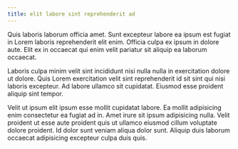 ```yaml
---
title: elit labore sint reprehenderit ad
---
```


Quis laboris laborum officia amet. Sunt excepteur labore ea ipsum est fugiat in Lorem laboris reprehenderit elit enim. Officia culpa ex ipsum in dolore aute. Elit ex in occaecat qui enim velit pariatur sit aliquip ea laborum occaecat.

Laboris culpa minim velit sint incididunt nisi nulla nulla in exercitation dolore ut dolore. Quis Lorem exercitation velit sint reprehenderit id sit sint qui nisi laboris excepteur. Ad labore ullamco sit cupidatat. Eiusmod esse proident aliquip sint tempor.

Velit ut ipsum elit ipsum esse mollit cupidatat labore. Ea mollit adipisicing enim consectetur ea fugiat ad in. Amet irure sit ipsum adipisicing nulla. Velit proident ut esse aute proident quis ut ullamco eiusmod cillum voluptate dolore proident. Id dolor sunt veniam aliqua dolor sunt. Aliquip duis laborum occaecat adipisicing excepteur culpa duis quis.